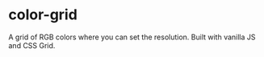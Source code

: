 # color-grid
A grid of RGB colors where you can set the resolution. Built with vanilla JS and CSS Grid.
